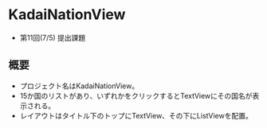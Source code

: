 # KadaiNationView

- 第11回(7/5) 提出課題

## 概要

- プロジェクト名はKadaiNationView。
- 15か国のリストがあり、いずれかをクリックするとTextViewにその国名が表示される。
- レイアウトはタイトル下のトップにTextView、その下にListViewを配置。
